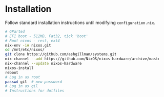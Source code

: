 # Installation
Follow standard installation instructions until modifying `configuration.nix`.

```sh
# GParted
# EFI boot - 512MB, Fat32, tick 'boot'
# Root nixos - rest, ext4
nix-env -iA nixos.git
cd /mnt/etc/nixos/
git clone https://github.com/ashgillman/systems.git
nix-channel --add https://github.com/NixOS/nixos-hardware/archive/master.tar.gz nixos-hardware
nix-channel --update nixos-hardware
nixos-install
reboot
# Log in as root
passwd gil  # new password
# Log in as gil
# Instructions for dotfiles
```


